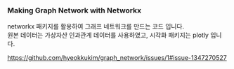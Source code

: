 ### Making Graph Network with Networkx

networkx 패키지를 활용하여 그래프 네트워크를 만드는 코드 입니다.  
원본 데이터는 가상자산 인과관계 데이터를 사용하였고, 시각화 패키지는 plotly 입니다.  

https://github.com/hyeokkukim/graph_network/issues/1#issue-1347270527
